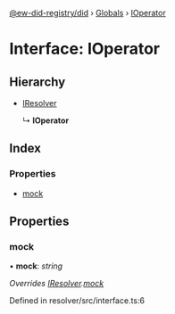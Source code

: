 [@ew-did-registry/did](../README.md) › [Globals](../globals.md) › [IOperator](ioperator.md)

# Interface: IOperator

## Hierarchy

* [IResolver](iresolver.md)

  ↳ **IOperator**

## Index

### Properties

* [mock](ioperator.md#mock)

## Properties

###  mock

• **mock**: *string*

*Overrides [IResolver](iresolver.md).[mock](iresolver.md#mock)*

Defined in resolver/src/interface.ts:6
